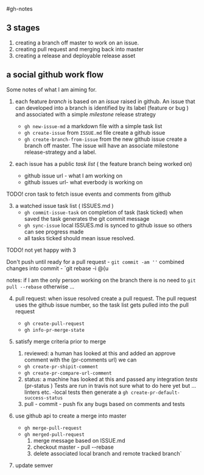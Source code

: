 #gh-notes

## 3 stages

1. creating a branch off master to work on an issue.
2. creating pull request and merging back into master
3. creating a release and deployable release asset

a social github work flow
-------------------------

Some notes of what I am aiming for.

1. each feature *branch* is based on an *issue* raised in github. An issue that
can developed into a branch is identified by its label (feature or bug ) and
associated with a simple *milestone* release strategy

    - `gh new-issue-md`  a markdown file with a simple task list
    - `gh create-issue`  from `ISSUE.md` file create a github issue
    - `gh create-branch-from-issue`  from the new github issue create a branch off
  master. The issue will have an associate milestone release-strategy and a
  label.

2. each issue has a public *task list* ( the feature branch being worked on)
    - github issue url - what I am working on
    - github issues url- what everbody is working on

  TODO! cron task to fetch issue events and comments from github

3. a watched issue task list ( ISSUES.md )
    - `gh commit-issue-task` on completion of task (task ticked) when saved the
      task generates the git commit message
    - `gh sync-issue` local ISSUES.md is synced to github issue so others can
      see progress made
    - all tasks ticked should mean issue resolved.

TODO! not yet happy with 3

Don't push until ready for a pull request
    - `git commit -am ''` combined changes into commit
    - `git rebase -i @{u

 notes: if I am the only person working on the branch there is no need to
 `git pull --rebase` otherwise ...

4. pull request: when issue resolved create a pull request. The pull request
   uses the github issue number, so the task list gets pulled into the pull
   request
    - `gh create-pull-request`
    - `gh info-pr-merge-state`

5. satisfy merge criteria prior to merge
    1. reviewed: a human has looked at this and added an approve comment
    with the (pr-comments url) we can
    - `gh create-pr-shipit-comment`
    - `gh create-pr-compare-url-comment`
    2. status: a machine has looked at this and passed any integration *tests*
    (pr-status ) Tests are run in travis
    not sure what to do here yet but ... linters etc.
        -local tests then generate a
        `gh create-pr-default-success-status`
    3.  pull - commit - push fix any bugs based on comments and tests

6. use github api to create a merge into master
    - `gh merge-pull-request`
    - `gh merged-pull-request`
        1. merge message based on ISSUE.md
        2. checkout master - pull --rebase
        3. delete associated local branch and remote tracked branch`

7. update semver
